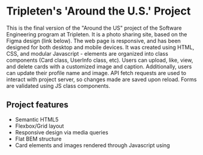 # Tripleten's 'Around the U.S.' Project

This is the final version of the "Around the US" project of the Software Engineering program at Tripleten. It is a photo sharing site, based on the Figma design (link below). The web page is responsive, and has been designed for both desktop and mobile devices. It was created using HTML, CSS, and modular Javascript - elements are organized into class components (Card class, UserInfo class, etc). Users can upload, like, view, and delete cards with a customized image and caption. Additionally, users can update their profile name and image. API fetch requests are used to interact with project server, so changes made are saved upon reload. Forms are validated using JS class components.

## Project features

- Semantic HTML5
- Flexbox/Grid layout
- Responsive design via media queries
- Flat BEM structure
- Card elements and images rendered through Javascript using <template> element
- Interactive modal boxes for editing profile information, adding new card elements, and viewing a "preview" popup of card image when clicked on
- API fetch requests to project server 
- Smooth transition for opening/closing modals
- Modals close by clicking on the overlay or pressing "Esc"
- Form validation using Javascript class components
- Utilizes webpack

## Links
[Github page](https://toriroe.github.io/se_project_aroundtheus)
Figma Design: [Site layout](https://www.figma.com/file/Es8zZP3ARGH9JGcw60i3OD/Sprint-3_-Around-the-US?type=design&node-id=6432-147&mode=design&t=MBBBCmXy9lAsspkr-0) [Modals](https://www.figma.com/file/JFPhASqvZ5pBjQV2ouUlim/Sprint-5_-Around-The-U.S.-_-desktop-%2B-mobile-(Copy)?type=design&node-id=0-1&mode=design&t=gBjTeiPAoxX4EEmJ-0#40;Copy&#41;?t=3hvVWRz9LUFsxyNn-6) [Form validation](https://www.figma.com/file/N3zUeequnpvMX807FfYAZW/Sprint-6-Around-The-U.S.?type=design&node-id=0-1&mode=design&t=VZUeKoPa60lXv95e-0)
